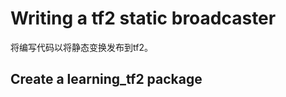 # 	Writing a tf2 static broadcaster

 将编写代码以将静态变换发布到tf2。

## Create a learning_tf2 package

```shell

```

